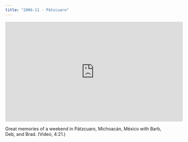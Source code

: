 ```yaml
---
title: "2006-11 - Pátzcuaro"
---
```


<div class="embed-responsive embed-responsive-16by9">
  <iframe width="560" height="315" src="https://www.youtube.com/embed/erpbaAtxjX8" frameborder="0" allow="accelerometer; autoplay; encrypted-media; gyroscope; picture-in-picture" allowfullscreen></iframe>
</div>

Great memories of a weekend in Pátzcuaro, Michoacán, México with Barb, Deb, and Brad. (Video, 4:21.)
